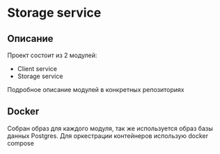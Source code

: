 # Storage service

## Описание ##
Проект состоит из 2 модулей: 
- Client service
- Storage service

Подробное описание модулей в конкретных репозиториях

## Docker ##
Собран образ для каждого модуля, так же используется образ базы данных Postgres. Для оркестрации контейнеров использую docker compose
